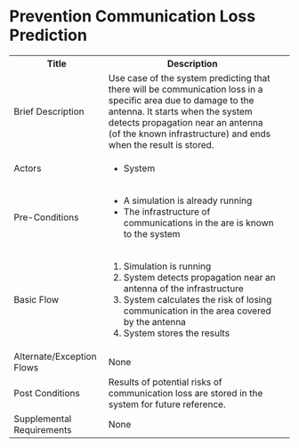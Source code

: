 # Prevention Communication Loss Prediction

<table>
  <tr>
    <th> Title </th>
    <th> Description </th>
  </tr>
  <tr>
    <td> Brief Description </td>
    <td>
      Use case of the system predicting that there will be communication loss in a specific area due to damage to the antenna. It starts when the system  detects propagation near an antenna (of the known infrastructure) and ends when the result is stored.
    </td>
  </tr>
  <tr>
    <td> Actors </td>
    <td>
      <ul>
          <li>System</li>
      </ul>
    </td>
  </tr>
  <tr>
    <td> Pre-Conditions </td>
    <td>
      <ul>
          <li>A simulation is already running</li>
          <li>The infrastructure of communications in the are is known to the system</li>
      </ul>
    </td>
  </tr>
  <tr>
    <td> Basic Flow </td>
    <td>
      <ol>
          <li>Simulation is running</li>
          <li>System detects propagation near an antenna of the infrastructure</li>
          <li>System calculates the risk of losing communication in the area covered by the antenna</li>
          <li>System stores the results</li>
      </ol>
    </td>
  </tr>
  <tr>
    <td> Alternate/Exception Flows </td>
    <td>
      None
    </td>
  <tr>
    <td> Post Conditions </td>
    <td>
        Results of potential risks of communication loss are stored in the system for future reference.
    <td>
  </tr>
  <tr>
    <td>Supplemental Requirements</td>
    <td>None</td>
  </tr>
<table>
